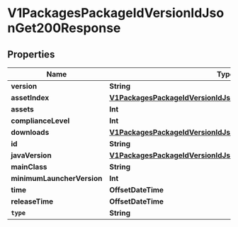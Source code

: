 

# V1PackagesPackageIdVersionIdJsonGet200Response


## Properties

Name | Type | Description | Notes
------------ | ------------- | ------------- | -------------
**version** | **String** |  |  [optional]
**assetIndex** | [**V1PackagesPackageIdVersionIdJsonGet200ResponseAssetIndex**](V1PackagesPackageIdVersionIdJsonGet200ResponseAssetIndex.md) |  |  [optional]
**assets** | **Int** |  |  [optional]
**complianceLevel** | **Int** |  |  [optional]
**downloads** | [**V1PackagesPackageIdVersionIdJsonGet200ResponseDownloads**](V1PackagesPackageIdVersionIdJsonGet200ResponseDownloads.md) |  |  [optional]
**id** | **String** |  |  [optional]
**javaVersion** | [**V1PackagesPackageIdVersionIdJsonGet200ResponseJavaVersion**](V1PackagesPackageIdVersionIdJsonGet200ResponseJavaVersion.md) |  |  [optional]
**mainClass** | **String** |  |  [optional]
**minimumLauncherVersion** | **Int** |  |  [optional]
**time** | **OffsetDateTime** |  |  [optional]
**releaseTime** | **OffsetDateTime** |  |  [optional]
**`type`** | **String** |  |  [optional]



